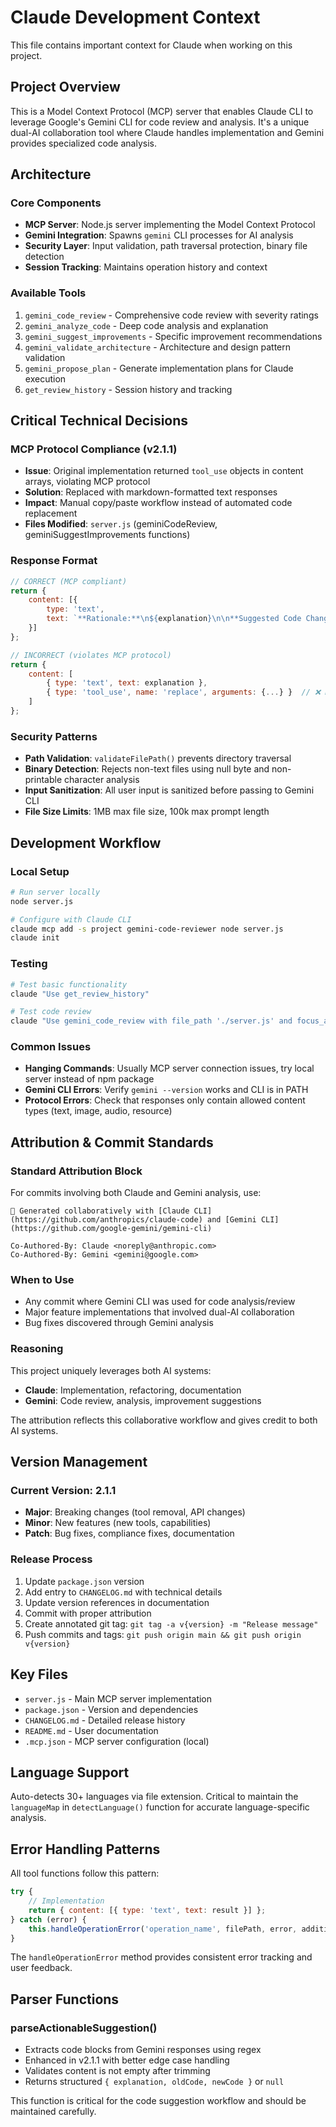 # Claude Development Context

This file contains important context for Claude when working on this project.

## Project Overview

This is a Model Context Protocol (MCP) server that enables Claude CLI to leverage Google's Gemini CLI for code review and analysis. It's a unique dual-AI collaboration tool where Claude handles implementation and Gemini provides specialized code analysis.

## Architecture

### Core Components
- **MCP Server**: Node.js server implementing the Model Context Protocol
- **Gemini Integration**: Spawns `gemini` CLI processes for AI analysis
- **Security Layer**: Input validation, path traversal protection, binary file detection
- **Session Tracking**: Maintains operation history and context

### Available Tools
1. `gemini_code_review` - Comprehensive code review with severity ratings
2. `gemini_analyze_code` - Deep code analysis and explanation
3. `gemini_suggest_improvements` - Specific improvement recommendations
4. `gemini_validate_architecture` - Architecture and design pattern validation
5. `gemini_propose_plan` - Generate implementation plans for Claude execution
6. `get_review_history` - Session history and tracking

## Critical Technical Decisions

### MCP Protocol Compliance (v2.1.1)
- **Issue**: Original implementation returned `tool_use` objects in content arrays, violating MCP protocol
- **Solution**: Replaced with markdown-formatted text responses
- **Impact**: Manual copy/paste workflow instead of automated code replacement
- **Files Modified**: `server.js` (geminiCodeReview, geminiSuggestImprovements functions)

### Response Format
```javascript
// CORRECT (MCP compliant)
return {
    content: [{
        type: 'text',
        text: `**Rationale:**\n${explanation}\n\n**Suggested Code Change:**\n\nOld Code:\n\`\`\`${language}\n${oldCode}\n\`\`\`\n\nNew Code:\n\`\`\`${language}\n${newCode}\n\`\`\``
    }]
};

// INCORRECT (violates MCP protocol)
return {
    content: [
        { type: 'text', text: explanation },
        { type: 'tool_use', name: 'replace', arguments: {...} }  // ❌ Not allowed
    ]
};
```

### Security Patterns
- **Path Validation**: `validateFilePath()` prevents directory traversal
- **Binary Detection**: Rejects non-text files using null byte and non-printable character analysis
- **Input Sanitization**: All user input is sanitized before passing to Gemini CLI
- **File Size Limits**: 1MB max file size, 100k max prompt length

## Development Workflow

### Local Setup
```bash
# Run server locally
node server.js

# Configure with Claude CLI
claude mcp add -s project gemini-code-reviewer node server.js
claude init
```

### Testing
```bash
# Test basic functionality
claude "Use get_review_history"

# Test code review
claude "Use gemini_code_review with file_path './server.js' and focus_areas 'security'"
```

### Common Issues
- **Hanging Commands**: Usually MCP server connection issues, try local server instead of npm package
- **Gemini CLI Errors**: Verify `gemini --version` works and CLI is in PATH
- **Protocol Errors**: Check that responses only contain allowed content types (text, image, audio, resource)

## Attribution & Commit Standards

### Standard Attribution Block
For commits involving both Claude and Gemini analysis, use:

```
🤖 Generated collaboratively with [Claude CLI](https://github.com/anthropics/claude-code) and [Gemini CLI](https://github.com/google-gemini/gemini-cli)

Co-Authored-By: Claude <noreply@anthropic.com>
Co-Authored-By: Gemini <gemini@google.com>
```

### When to Use
- Any commit where Gemini CLI was used for code analysis/review
- Major feature implementations that involved dual-AI collaboration
- Bug fixes discovered through Gemini analysis

### Reasoning
This project uniquely leverages both AI systems:
- **Claude**: Implementation, refactoring, documentation
- **Gemini**: Code review, analysis, improvement suggestions

The attribution reflects this collaborative workflow and gives credit to both AI systems.

## Version Management

### Current Version: 2.1.1
- **Major**: Breaking changes (tool removal, API changes)
- **Minor**: New features (new tools, capabilities)  
- **Patch**: Bug fixes, compliance fixes, documentation

### Release Process
1. Update `package.json` version
2. Add entry to `CHANGELOG.md` with technical details
3. Update version references in documentation
4. Commit with proper attribution
5. Create annotated git tag: `git tag -a v{version} -m "Release message"`
6. Push commits and tags: `git push origin main && git push origin v{version}`

## Key Files

- `server.js` - Main MCP server implementation
- `package.json` - Version and dependencies
- `CHANGELOG.md` - Detailed release history
- `README.md` - User documentation
- `.mcp.json` - MCP server configuration (local)

## Language Support

Auto-detects 30+ languages via file extension. Critical to maintain the `languageMap` in `detectLanguage()` function for accurate language-specific analysis.

## Error Handling Patterns

All tool functions follow this pattern:
```javascript
try {
    // Implementation
    return { content: [{ type: 'text', text: result }] };
} catch (error) {
    this.handleOperationError('operation_name', filePath, error, additionalData);
}
```

The `handleOperationError` method provides consistent error tracking and user feedback.

## Parser Functions

### parseActionableSuggestion()
- Extracts code blocks from Gemini responses using regex
- Enhanced in v2.1.1 with better edge case handling
- Validates content is not empty after trimming
- Returns structured `{ explanation, oldCode, newCode }` or `null`

This function is critical for the code suggestion workflow and should be maintained carefully.
